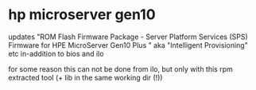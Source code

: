 # hp microserver gen10 

updates "ROM Flash Firmware Package - Server Platform Services (SPS) Firmware for HPE MicroServer Gen10 Plus
"  aka "Intelligent Provisioning" etc in-addition to bios and ilo

for some reason this can not be done from ilo, but only with this rpm extracted tool (+ lib in the same working dir (!))


